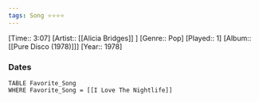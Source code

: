 ```yaml
---
tags: Song ⭐⭐⭐⭐ 
---
```

[Time:: 3:07]
[Artist:: [[Alicia Bridges]] ]
[Genre:: Pop]
[Played:: 1]
[Album:: [[Pure Disco (1978)]]]
[Year:: 1978]
### Dates
````dataview
TABLE Favorite_Song
WHERE Favorite_Song = [[I Love The Nightlife]]
````